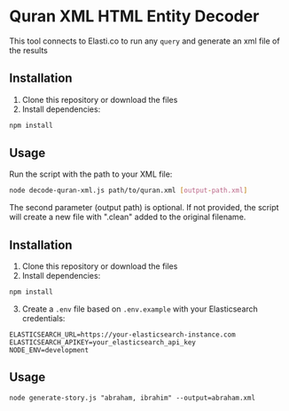 # Quran XML HTML Entity Decoder

This tool connects to Elasti.co to run any `query` and generate an xml file of the results

## Installation

1. Clone this repository or download the files
2. Install dependencies:

```bash
npm install
```

## Usage

Run the script with the path to your XML file:

```bash
node decode-quran-xml.js path/to/quran.xml [output-path.xml]
```

The second parameter (output path) is optional. If not provided, the script will create a new file with ".clean" added to the original filename.

## Installation

1. Clone this repository or download the files
2. Install dependencies:

```bash
npm install
```

3. Create a `.env` file based on `.env.example` with your Elasticsearch credentials:

```
ELASTICSEARCH_URL=https://your-elasticsearch-instance.com
ELASTICSEARCH_APIKEY=your_elasticsearch_api_key
NODE_ENV=development
```

## Usage

`node generate-story.js "abraham, ibrahim" --output=abraham.xml`